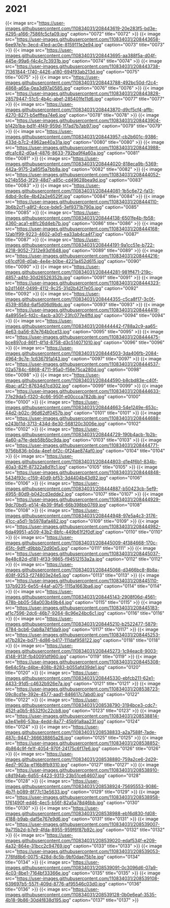# 2021


{{< image src="https://user-images.githubusercontent.com/110834031/208443619-20e283f5-bd3e-4295-a166-7586fc5cfa09.jpg" caption="0072" title="0072" >}}
{{< image src="https://user-images.githubusercontent.com/110834031/208443658-6ee97e7e-3ecd-41ed-ac0e-8159111e2e94.jpg" caption="0073" title="0073" >}}
{{< image src="https://user-images.githubusercontent.com/110834031/208443695-aa388f5a-d04f-445e-99a6-f4c4c7c3931b.jpg" caption="0074" title="0074" >}}
{{< image src="https://user-images.githubusercontent.com/110834031/208443738-71361844-1740-4426-a180-694f93ab213d.jpg" caption="0075" title="0075" >}}
{{< image src="https://user-images.githubusercontent.com/110834031/208443788-492bc50d-f2c4-4868-a65a-0ea3d97a0585.jpg" caption="0076" title="0076" >}}
{{< image src="https://user-images.githubusercontent.com/110834031/208443828-28579447-51c5-4b4c-abef-285401fe11d6.jpg" caption="0077" title="0077" >}}
{{< image src="https://user-images.githubusercontent.com/110834031/208443870-d9cf5cf4-affb-4270-8271-b5efffea74e6.jpg" caption="0078" title="0078" >}}
{{< image src="https://user-images.githubusercontent.com/110834031/208443904-b142b1ba-bd1f-4f49-959d-1f7ad7b7ab97.jpg" caption="0079" title="0079" >}}
{{< image src="https://user-images.githubusercontent.com/110834031/208443957-cb2b601c-9386-433d-b7c2-4962ae40a31a.jpg" caption="0080" title="0080" >}}
{{< image src="https://user-images.githubusercontent.com/110834031/208443988-dfca1c82-d0a4-4876-8633-792ba9f4a60a.jpg" caption="0081" title="0081" >}}
{{< image src="https://user-images.githubusercontent.com/110834031/208444020-818eca9b-5369-442a-9175-2a85f5a7bb8a.jpg" caption="0082" title="0082" >}}
{{< image src="https://user-images.githubusercontent.com/110834031/208444052-b214b55d-3f29-48d7-a85c-cd49628bea9d.jpg" caption="0083" title="0083" >}}
{{< image src="https://user-images.githubusercontent.com/110834031/208444081-1b5c6e72-fa13-4dbd-9c6e-4b42a2e6529f.jpg" caption="0084" title="0084" >}}
{{< image src="https://user-images.githubusercontent.com/110834031/208444110-3b6b2cf1-a8f2-4cce-bde5-3ef9371b790a.jpg" caption="0085" title="0085" >}}
{{< image src="https://user-images.githubusercontent.com/110834031/208444138-6501fe4b-fb58-4360-aca1-e8fc26d4eb7b.jpg" caption="0086" title="0086" >}}
{{< image src="https://user-images.githubusercontent.com/110834031/208444168-12ab1f99-9223-4602-a0d1-ea33ab4ca4f7.jpg" caption="0087" title="0087" >}}
{{< image src="https://user-images.githubusercontent.com/110834031/208444191-9a1cc51e-b722-4218-9052-7312e93d1648.jpg" caption="0089" title="0089" >}}
{{< image src="https://user-images.githubusercontent.com/110834031/208444216-c61cdf08-d0ab-4e4e-b0be-4221a452d615.jpg" caption="0090" title="0090" >}}
{{< image src="https://user-images.githubusercontent.com/110834031/208444281-981ff471-219c-4857-a4fd-30d26526352b.jpg" caption="0091" title="0091" >}}
{{< image src="https://user-images.githubusercontent.com/110834031/208444323-b2d1146f-0499-4112-9c25-31d2b42f7e05.jpg" caption="0092" title="0092" >}}
{{< image src="https://user-images.githubusercontent.com/110834031/208444355-c5ca8f17-3c0f-4539-858d-6af5d06d9bdc.jpg" caption="0093" title="0093" >}}
{{< image src="https://user-images.githubusercontent.com/110834031/208444419-4a8955e5-fd2c-4acb-a301-23fc077e4ffd.jpg" caption="0094" title="0094" >}}
{{< image src="https://user-images.githubusercontent.com/110834031/208444442-f788a2c9-aa65-4e63-ba56-87e764b0ce13.jpg" caption="0095" title="0095" >}}
{{< image src="https://user-images.githubusercontent.com/110834031/208444475-bce897cd-86f1-4f1d-8758-d3c514071010.jpg" caption="0096" title="0096" >}}
{{< image src="https://user-images.githubusercontent.com/110834031/208444503-3da406fb-2084-4964-9c7e-1c636791a143.jpg" caption="0097" title="0097" >}}
{{< image src="https://user-images.githubusercontent.com/110834031/208444537-02a5784c-6868-4711-95a0-f56e75ca280d.jpg" caption="0098" title="0098" >}}
{{< image src="https://user-images.githubusercontent.com/110834031/208444590-b8cbd83e-c40f-4bac-af21-87634d7cd302.jpg" caption="0099" title="0099" >}}
{{< image src="https://user-images.githubusercontent.com/110834031/208444633-77e29da5-f320-4c66-950f-e00ccca782db.jpg" caption="0100" title="0100" >}}
{{< image src="https://user-images.githubusercontent.com/110834031/208444663-54e1249e-653c-44d2-b02c-96d62df0457b.jpg" caption="0101" title="0101" >}}
{{< image src="https://user-images.githubusercontent.com/110834031/208444688-e243b11d-3713-434d-8e30-568120c3006e.jpg" caption="0102" title="0102" >}}
{{< image src="https://user-images.githubusercontent.com/110834031/208444729-190b4acb-1b2b-4a60-a7fe-deb58b5bc9da.jpg" caption="0103" title="0103" >}}
{{< image src="https://user-images.githubusercontent.com/110834031/208444771-9756b836-b0da-4eef-bf2c-0f24ae874af0.jpg" caption="0104" title="0104" >}}
{{< image src="https://user-images.githubusercontent.com/110834031/208444803-d1e4f6b1-834b-40a3-82ff-87322a8d1fc1.jpg" caption="0105" title="0105" >}}
{{< image src="https://user-images.githubusercontent.com/110834031/208444848-5434f93c-c159-40d9-bf53-3d4404b43d92.jpg" caption="0106" title="0106" >}}
{{< image src="https://user-images.githubusercontent.com/110834031/208444887-b50423cb-5ef9-4955-80d9-b042cd3edde2.jpg" caption="0107" title="0107" >}}
{{< image src="https://user-images.githubusercontent.com/110834031/208444929-9dc70bd5-e514-4b39-9fa6-66b398bb0769.jpg" caption="0108" title="0108" >}}
{{< image src="https://user-images.githubusercontent.com/110834031/208444948-97e5a4c3-3176-41cc-a5d1-1b5978afa482.jpg" caption="0109" title="0109" >}}
{{< image src="https://user-images.githubusercontent.com/110834031/208444982-6da49951-a509-43b2-8bfc-449b61f2f0df.jpg" caption="0110" title="0110" >}}
{{< image src="https://user-images.githubusercontent.com/110834031/208445009-4f384668-170c-45fc-9dff-d9bbb72d90e5.jpg" caption="0111" title="0111" >}}
{{< image src="https://user-images.githubusercontent.com/110834031/208445037-8e48c82d-d181-4f33-9865-f94512153a2a.jpg" caption="0112" title="0112" >}}
{{< image src="https://user-images.githubusercontent.com/110834031/208445068-d3466bc8-8b8a-408f-9253-f274803e24e5.jpg" caption="0113" title="0113" >}}
{{< image src="https://user-images.githubusercontent.com/110834031/208445110-137b9235-6e55-44af-a075-1115a1663ba6.jpg" caption="0114" title="0114" >}}
{{< image src="https://user-images.githubusercontent.com/110834031/208445143-2908f06d-4561-478b-bb05-58a003b49b44.jpg" caption="0115" title="0115" >}}
{{< image src="https://user-images.githubusercontent.com/110834031/208445183-af1c7596-2dc6-46b7-9264-8c96e24bc6c1.jpg" caption="0116" title="0116" >}}
{{< image src="https://user-images.githubusercontent.com/110834031/208445210-b2522477-5879-4784-bcb6-0ab8a74f1da9.jpg" caption="0117" title="0117" >}}
{{< image src="https://user-images.githubusercontent.com/110834031/208445253-a17b282e-bd71-4d86-b417-111daf958122.jpg" caption="0118" title="0118" >}}
{{< image src="https://user-images.githubusercontent.com/110834031/208445273-1c94eac8-9003-4148-913f-fb40091df960.jpg" caption="0119" title="0119" >}}
{{< image src="https://user-images.githubusercontent.com/110834031/208445308-6e64c5fa-d4be-408b-8283-b055afd39de1.jpg" caption="0120" title="0120" >}}
{{< image src="https://user-images.githubusercontent.com/110834031/208445330-ebfcb211-62e1-4433-91d5-c4632b926e7a.jpg" caption="0121" title="0121" >}}
{{< image src="https://user-images.githubusercontent.com/110834031/208538723-09c8cd1e-392e-4577-aad1-846617c7abd0.jpg" caption="0122" title="0122" >}}
{{< image src="https://user-images.githubusercontent.com/110834031/208538790-3194bce3-cdc7-452f-a0b5-8532f0c22cb8.jpg" caption="0123" title="0123" >}}
{{< image src="https://user-images.githubusercontent.com/110834031/208538814-a3e41e86-53ba-4edd-8a77-45b91a8aa23f.jpg" caption="0124" title="0124" >}}
{{< image src="https://user-images.githubusercontent.com/110834031/208538833-a2a7588f-7ade-487c-9447-366638865a26.jpg" caption="0125" title="0125" >}}
{{< image src="https://user-images.githubusercontent.com/110834031/208538852-4b864c9f-fe1f-4054-970f-24175c6f17e6.jpg" caption="0126" title="0126" >}}
{{< image src="https://user-images.githubusercontent.com/110834031/208538880-759a2ce6-2d29-4ed7-903a-e116b8fb9310.jpg" caption="0127" title="0127" >}}
{{< image src="https://user-images.githubusercontent.com/110834031/208538910-c8d194ab-6d55-4423-9313-23b51ce64607.jpg" caption="0128" title="0128" >}}
{{< image src="https://user-images.githubusercontent.com/110834031/208538924-75695553-9086-4b7f-b089-8f77c13e5633.jpg" caption="0129" title="0129" >}}
{{< image src="https://user-images.githubusercontent.com/110834031/208538958-1761490f-ed46-4ec5-b56f-82a5a78d46bb.jpg" caption="0130" title="0130" >}}
{{< image src="https://user-images.githubusercontent.com/110834031/208538988-eb16d830-fd08-4188-b9ab-daf5e767e9d6.jpg" caption="0131" title="0131" >}}
{{< image src="https://user-images.githubusercontent.com/110834031/208539007-9a715b2d-b7e9-4fda-8955-959f6f87b92c.jpg" caption="0132" title="0132" >}}
{{< image src="https://user-images.githubusercontent.com/110834031/208539020-edaf534f-e209-4a32-864e-31bcc2c94769.jpg" caption="0133" title="0133" >}}
{{< image src="https://user-images.githubusercontent.com/110834031/208539053-776fd8b6-0075-428d-8c5b-9bf0dae75b1e.jpg" caption="0134" title="0134" >}}
{{< image src="https://user-images.githubusercontent.com/110834031/208539091-0c3096d6-07a9-4c03-8be1-7164bf33366e.jpg" caption="0135" title="0135" >}}
{{< image src="https://user-images.githubusercontent.com/110834031/208539108-639697b5-557f-409d-8776-af95546c03d0.jpg" caption="0136" title="0136" >}}
{{< image src="https://user-images.githubusercontent.com/110834031/208539128-0b0e6eaf-3535-4b18-9b86-30d4f838d195.jpg" caption="0137" title="0137" >}}


































































